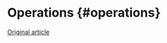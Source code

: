 # Operations {#operations}

[Original article](https://clickhouse.tech/docs/en/operations/) <!--hide-->
